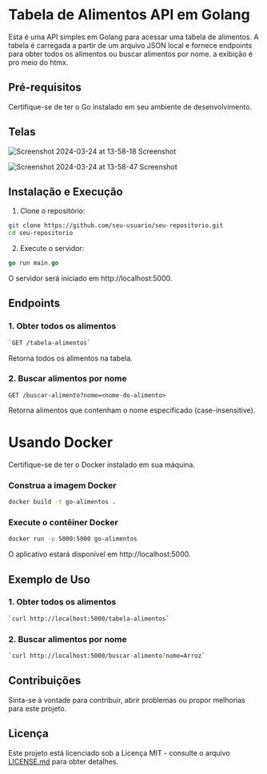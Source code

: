 # Tabela de Alimentos API em Golang

Esta é uma API simples em Golang para acessar uma tabela de alimentos. A tabela é carregada a partir de um arquivo JSON local e fornece endpoints para obter todos os alimentos ou buscar alimentos por nome. a exibição é pro meio do htmx.

## Pré-requisitos

Certifique-se de ter o Go instalado em seu ambiente de desenvolvimento.

## Telas

![Screenshot 2024-03-24 at 13-58-18 Screenshot](https://github.com/marcelosanto/tabela_taco/assets/11478538/df2e96e5-fd42-4beb-9e36-909f18e40786)

![Screenshot 2024-03-24 at 13-58-47 Screenshot](https://github.com/marcelosanto/tabela_taco/assets/11478538/39be498d-4b7d-4cd3-8f3a-f5617daf2b48)


## Instalação e Execução

1. Clone o repositório:

```bash
git clone https://github.com/seu-usuario/seu-repositorio.git
cd seu-repositorio
```


2.  Execute o servidor:

```go
go run main.go
```

O servidor será iniciado em http://localhost:5000.

## Endpoints

### 1. Obter todos os alimentos

```bash
`GET /tabela-alimentos` 
```

Retorna todos os alimentos na tabela.

### 2. Buscar alimentos por nome


`GET /buscar-alimento?nome=<nome-do-alimento>` 

Retorna alimentos que contenham o nome especificado (case-insensitive).

# Usando Docker

Certifique-se de ter o Docker instalado em sua máquina.

### Construa a imagem Docker
```bash
docker build -t go-alimentos .
```

 ### Execute o contêiner Docker
```bash
docker run -p 5000:5000 go-alimentos
```

O aplicativo estará disponível em http://localhost:5000.

## Exemplo de Uso

### 1. Obter todos os alimentos

```bash
`curl http://localhost:5000/tabela-alimentos` 
```
### 2. Buscar alimentos por nome

```bash
`curl http://localhost:5000/buscar-alimento?nome=Arroz` 
```
## Contribuições

Sinta-se à vontade para contribuir, abrir problemas ou propor melhorias para este projeto.

## Licença

Este projeto está licenciado sob a Licença MIT - consulte o arquivo [LICENSE.md](#) para obter detalhes.

